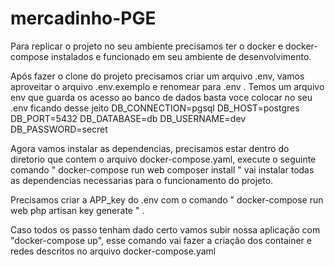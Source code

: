 # mercadinho-PGE

Para replicar o projeto no seu ambiente precisamos ter o docker e docker-compose instalados e funcionado em seu ambiente de desenvolvimento.

Após fazer o clone do projeto precisamos criar um arquivo .env, vamos aproveitar o arquivo .env.exemplo e renomear para .env .
Temos um arquivo env que guarda os acesso ao banco de dados basta voce colocar no seu .env ficando desse jeito 
DB_CONNECTION=pgsql
DB_HOST=postgres
DB_PORT=5432
DB_DATABASE=db
DB_USERNAME=dev
DB_PASSWORD=secret

Agora vamos instalar as dependencias, precisamos estar dentro do diretorio que contem o arquivo docker-compose.yaml, execute o seguinte comando " docker-compose run web composer install " vai instalar todas as dependencias necessarias para o funcionamento do projeto.

Precisamos criar a APP_key do .env com o comando  " docker-compose run web php artisan key generate " .

Caso todos os passo tenham dado certo vamos subir nossa aplicação com "docker-compose up", esse comando vai fazer a criação dos container e redes descritos no arquivo docker-compose.yaml
